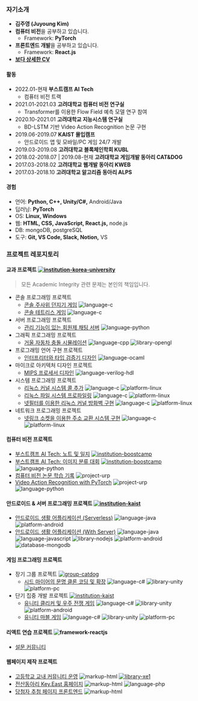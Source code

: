 ### 자기소개

  * **김주영 (Juyoung Kim)**
  * **컴퓨터 비전**을 공부하고 있습니다.
    * Framework: **PyTorch**
  * **프론트엔드 개발**을 공부하고 있습니다.
    * Framework: **React.js**
  * [**보다 상세한 CV**](static/2022_표준이력서_김주영.pdf)

#### 활동

  * 2022.01-현재 **부스트캠프 AI Tech**
    * 컴퓨터 비전 트랙
  * 2021.01-2021.03 **고려대학교 컴퓨터 비전 연구실**
    * Transformer를 이용한 Flow Field 예측 모델 연구 참여
  * 2020.10-2021.01 **고려대학교 지능시스템 연구실**
    * BD-LSTM 기반 Video Action Recognition 논문 구현
  * 2019.06-2019.07 **KAIST 몰입캠프**
    * 안드로이드 앱 및 모바일/PC 게임 24/7 개발
  * 2019.03-2019.08 **고려대학교 블록체인학회 KUBL**
  * 2018.02-2018.07 | 2019.08-현재 **고려대학교 게임개발 동아리 CAT&DOG**
  * 2017.03-2018.02 **고려대학교 웹개발 동아리 KWEB**
  * 2017.03-2018.10 **고려대학교 알고리즘 동아리 ALPS**

#### 경험

  * 언어: **Python, C++, Unity/C#,** Android/Java
  * 딥러닝: **PyTorch**
  * OS: **Linux, Windows**
  * 웹: **HTML, CSS, JavaScript, React.js,** node.js
  * DB: mongoDB, postgreSQL
  * 도구: **Git, VS Code, Slack, Notion,** VS

### 프로젝트 레포지토리

#### 교과 프로젝트 [![institution-korea-university][korea-university-image]][korea-university-cs-url]

> 모든 Academic Integrity 관련 문제는 본인의 책임입니다.

  * 콘솔 프로그래밍 프로젝트
    * [콘솔 주사위 던지기 게임](https://github.com/nestiank/console-dice-game) ![language-c][language-c]
    * [콘솔 테트리스 게임](https://github.com/nestiank/console-tetris-game) ![language-c][language-c]
  * 서버 프로그래밍 프로젝트
    * [관리 기능이 있는 회원제 채팅 서버](https://github.com/nestiank/python-tornado-chat-server) ![language-python][language-python]
  * 그래픽 프로그래밍 프로젝트
    * [거울 자동차 충돌 시뮬레이션](https://github.com/nestiank/opengl-mirror-car-accident) ![language-cpp][language-cpp] ![library-opengl][library-opengl]
  * 프로그래밍 언어 구현 프로젝트
    * [인터프리터와 타입 검증기 디자인](https://github.com/nestiank/ml-interpreter-type-analyser-design) ![language-ocaml]
  * 마이크로 아키텍처 디자인 프로젝트
    * [MIPS 프로세서 디자인](https://github.com/nestiank/mips-processor-design) ![language-verilog-hdl][language-verilog-hdl]
  * 시스템 프로그래밍 프로젝트
    * [리눅스 커널 시스템 콜 추가](https://github.com/nestiank/linux-kernel-system-call-addition) ![language-c][language-c] ![platform-linux][platform-linux]
    * [리눅스 파일 시스템 프로파일링](https://github.com/nestiank/linux-file-system-profiling) ![language-c][language-c] ![platform-linux][platform-linux]
    * [넷필터를 이용한 리눅스 커널 방화벽 구현](https://github.com/nestiank/linux-kernel-netfilter-firewall) ![language-c][language-c] ![platform-linux][platform-linux]
  * 네트워크 프로그래밍 프로젝트
    * [넷링크 소켓을 이용한 주소 교환 시스템 구현](https://github.com/nestiank/netlink-socket-exchange-server) ![language-c][language-c] ![platform-linux][platform-linux]

#### 컴퓨터 비전 프로젝트

  * [부스트캠프 AI Tech: 노트 및 일지](https://github.com/nestiank/boostcamp) [![institution-boostcamp][boostcamp-image]][boostcamp-url]
  * [부스트캠프 AI Tech: 이미지 분류 대회](https://github.com/nestiank/boostcamp-image-classification) [![institution-boostcamp][boostcamp-image]][boostcamp-url] ![language-python][language-python]
  * [컴퓨터 비전 논문 학습 기록](https://github.com/nestiank/cv-paper-study) ![project-urp][project-urp]
  * [Video Action Recognition with PyTorch](https://github.com/nestiank/action-recognition-cnn-bd-lstm) ![project-urp][project-urp] ![language-python][language-python]

#### 안드로이드 & 서버 프로그래밍 프로젝트 [![institution-kaist][kaist-image]][kaist-cs-url]

  * [안드로이드 생활 어플리케이션 (Serverless)](https://github.com/nestiank/madcamp-android-serverless) ![language-java][language-java] ![platform-android][platform-android]
  * [안드로이드 생활 어플리케이션 (With Server)](https://github.com/nestiank/madcamp-android-server-sync) ![language-java][language-java] ![language-javascript][language-javascript] ![library-nodejs][library-nodejs] ![platform-android][platform-android] ![database-mongodb][database-mongodb]


#### 게임 프로그래밍 프로젝트

  * 장기 그룹 프로젝트 [![group-catdog][catdog-image]][catdog-url]
    * [시드 마이어의 문명 클론 코딩 및 확장](https://github.com/nestiank/extended-civilization-refactoring) ![language-c#][language-c#] ![library-unity][library-unity] ![platform-pc][platform-pc]
  * 단기 집중 개발 프로젝트 [![institution-kaist][kaist-image]][kaist-cs-url]
    * [유니티 클리커 및 우주 전쟁 게임](https://github.com/nestiank/madcamp-clicker-galaga-game) ![language-c#][language-c#] ![library-unity][library-unity] ![platform-android][platform-android]
    * [유니티 마블 게임](https://github.com/nestiank/madcamp-marble-board-game) ![language-c#][language-c#] ![library-unity][library-unity] ![platform-pc][platform-pc]

#### 리액트 연습 프로젝트 ![framework-reactjs][framework-reactjs]

  * [설문 커뮤니티](https://github.com/nestiank/survey)

#### 웹페이지 제작 프로젝트

  * [고등학교 교내 커뮤니티 운영](https://github.com/nestiank/community-cshians) ![markup-html][markup-html] [![library-xe1][library-xe1]][library-xe1-url]
  * [전산동아리 Key.East 홈페이지](https://github.com/nestiank/circle-keyeast-webpage) ![markup-html][markup-html] ![language-php][language-php]
  * [당첨자 추첨 페이지 프론트엔드](https://github.com/nestiank/kubl-raffle-event-webpage) ![markup-html][markup-html]

<!-- Image definitions: Institutions and Groups -->
[korea-university-image]: https://img.shields.io/badge/Institution-Korea%20University-red
[korea-university-cs-url]: http://cs.korea.ac.kr
[kaist-image]: https://img.shields.io/badge/Institution-KAIST-blue
[kaist-cs-url]: https://cs.kaist.ac.kr
[boostcamp-image]: https://img.shields.io/badge/Institution-boostcamp-blue
[boostcamp-url]: https://boostcamp.connect.or.kr
[catdog-image]: https://img.shields.io/badge/Group-CAT&DOG-red
[catdog-url]: https://catdog.korea.ac.kr
[project-urp]: https://img.shields.io/badge/Project-URP-00355f

<!-- Image definitions: Languages and Libraries -->
[markup-html]: https://img.shields.io/badge/Markup-HTML-orange
[language-c]: https://img.shields.io/badge/Language-C-orange
[language-cpp]: https://img.shields.io/badge/Language-C%2B%2B-orange
[language-python]: https://img.shields.io/badge/Language-Python-orange
[language-java]: https://img.shields.io/badge/Language-Java-orange
[language-javascript]: https://img.shields.io/badge/Language-JavaScript-orange
[language-c#]: https://img.shields.io/badge/Language-C%23-orange
[language-verilog-hdl]: https://img.shields.io/badge/Language-Verilog%20HDL-orange
[language-php]: https://img.shields.io/badge/Language-PHP-orange
[language-ocaml]: https://img.shields.io/badge/Language-OCaml-orange
[framework-reactjs]: https://img.shields.io/badge/Framework-React.js-008888
[library-opengl]: https://img.shields.io/badge/Library-OpenGL-green
[library-nodejs]: https://img.shields.io/badge/Library-Node.js-green
[library-unity]: https://img.shields.io/badge/Library-Unity-green
[library-xe1]: https://img.shields.io/badge/Library-XpressEngine%201.8-green
[library-xe1-url]: https://xe1.xpressengine.com

<!-- Image definitions: Platforms and Databases -->
[platform-android]: https://img.shields.io/badge/Platform-Android-yellowgreen
[platform-pc]: https://img.shields.io/badge/Platform-PC-yellowgreen
[platform-linux]: https://img.shields.io/badge/Platform-Linux-yellowgreen
[database-mongodb]: https://img.shields.io/badge/Database-mongoDB-00cccc
